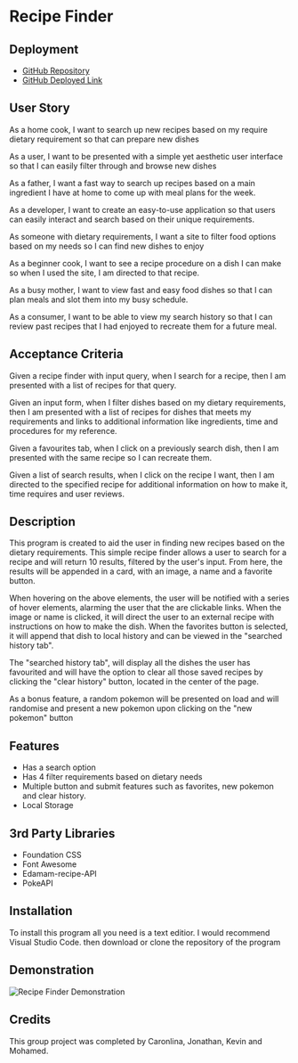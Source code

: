 # Recipe Finder

## Deployment

- [GitHub Repository](https://github.com/carolinatnp/recipe-app)
- [GitHub Deployed Link](https://carolinatnp.github.io/recipe-app/)

## User Story

As a home cook, I want to search up new recipes based on my require dietary requirement so that can prepare new dishes

As a user, I want to be presented with a simple yet aesthetic user interface so that I can easily filter through and browse new dishes

As a father, I want a fast way to search up recipes based on a main ingredient I have at home to come up with meal plans for the week.

As a developer, I want to create an easy-to-use application so that users can easily interact and search based on their unique requirements.

As someone with dietary requirements, I want a site to filter food options based on my needs so I can find new dishes to enjoy

As a beginner cook, I want to see a recipe procedure on a dish I can make so when I used the site, I am directed to that recipe.

As a busy mother, I want to view fast and easy food dishes so that I can plan meals and slot them into my busy schedule.

As a consumer, I want to be able to view my search history so that I can review past recipes that I had enjoyed to recreate them for a future meal.

## Acceptance Criteria

Given a recipe finder with input query, when I search for a recipe, then I am presented with a list of recipes for that query.

Given an input form, when I filter dishes based on my dietary requirements, then I am presented with a list of recipes for dishes that meets my requirements and links to additional information like ingredients, time and procedures for my reference.

Given a favourites tab, when I click on a previously search dish, then I am presented with the same recipe so I can recreate them.

Given a list of search results, when I click on the recipe I want, then I am directed to the specified recipe for additional information on how to make it, time requires and user reviews.

## Description

This program is created to aid the user in finding new recipes based on the dietary requirements. This simple recipe finder allows a user to search for a recipe and will return 10 results, filtered by the user's input. From here, the results will be appended in a card, with an image, a name and a favorite button.

When hovering on the above elements, the user will be notified with a series of hover elements, alarming the user that the are clickable links. When the image or name is clicked, it will direct the user to an external recipe with instructions on how to make the dish. When the favorites button is selected, it will append that dish to local history and can be viewed in the "searched history tab".

The "searched history tab", will display all the dishes the user has favourited and will have the option to clear all those saved recipes by clicking the "clear history" button, located in the center of the page.

As a bonus feature, a random pokemon will be presented on load and will randomise and present a new pokemon upon clicking on the "new pokemon" button

## Features

- Has a search option
- Has 4 filter requirements based on dietary needs
- Multiple button and submit features such as favorites, new pokemon and clear history.
- Local Storage

## 3rd Party Libraries

- Foundation CSS
- Font Awesome
- Edamam-recipe-API
- PokeAPI

## Installation

To install this program all you need is a text editior. I would recommend Visual Studio Code. then download or clone the repository of the program

## Demonstration

![Recipe Finder Demonstration](./assets/images/recipe-relish.gif)

## Credits

This group project was completed by Caronlina, Jonathan, Kevin and Mohamed.
